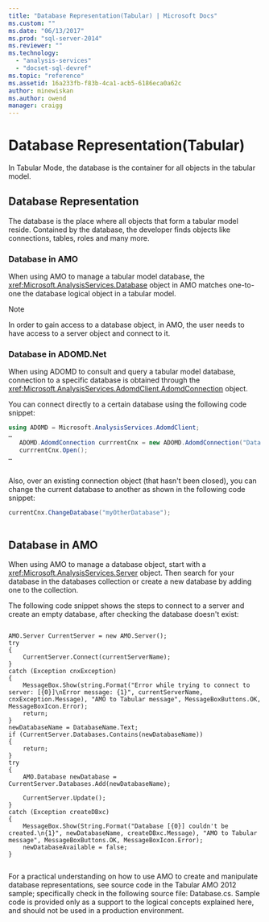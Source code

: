```yaml
---
title: "Database Representation(Tabular) | Microsoft Docs"
ms.custom: ""
ms.date: "06/13/2017"
ms.prod: "sql-server-2014"
ms.reviewer: ""
ms.technology: 
  - "analysis-services"
  - "docset-sql-devref"
ms.topic: "reference"
ms.assetid: 16a233fb-f83b-4ca1-acb5-6186eca0a62c
author: minewiskan
ms.author: owend
manager: craigg
---
```

# Database Representation(Tabular)
  In Tabular Mode, the database is the container for all objects in the tabular model.  
  
## Database Representation  
 The database is the place where all objects that form a tabular model reside. Contained by the database, the developer finds objects like connections, tables, roles and many more.  
  
### Database in AMO  
 When using AMO to manage a tabular model database, the <xref:Microsoft.AnalysisServices.Database> object in AMO matches one-to-one the database logical object in a tabular model.  
  
> [!NOTE]  
>  In order to gain access to a database object, in AMO, the user needs to have access to a server object and connect to it.  
  
### Database in ADOMD.Net  
 When using ADOMD to consult and query a tabular model database, connection to a specific database is obtained through the <xref:Microsoft.AnalysisServices.AdomdClient.AdomdConnection> object.  
  
 You can connect directly to a certain database using the following code snippet:  
  
```csharp  
using ADOMD = Microsoft.AnalysisServices.AdomdClient;  
…  
   ADOMD.AdomdConnection currrentCnx = new ADOMD.AdomdConnection("Data Source=<<server\instance>>;Catalog=<<database>>");  
   currrentCnx.Open();  
…  
  
```  
  
 Also, over an existing connection object (that hasn't been closed), you can change the current database to another as shown in the following code snippet:  
  
```csharp  
currentCnx.ChangeDatabase("myOtherDatabase");  
  
```  
  
## Database in AMO  
 When using AMO to manage a database object, start with a <xref:Microsoft.AnalysisServices.Server> object. Then search for your database in the databases collection or create a new database by adding one to the collection.  
  
 The following code snippet shows the steps to connect to a server and create an empty database, after checking the database doesn't exist:  
  
```  
  
AMO.Server CurrentServer = new AMO.Server();  
try  
{  
    CurrentServer.Connect(currentServerName);  
}  
catch (Exception cnxException)  
{  
    MessageBox.Show(string.Format("Error while trying to connect to server: [{0}]\nError message: {1}", currentServerName, cnxException.Message), "AMO to Tabular message", MessageBoxButtons.OK, MessageBoxIcon.Error);  
    return;  
}  
newDatabaseName = DatabaseName.Text;  
if (CurrentServer.Databases.Contains(newDatabaseName))  
{  
    return;  
}  
try  
{  
    AMO.Database newDatabase = CurrentServer.Databases.Add(newDatabaseName);  
  
    CurrentServer.Update();  
}  
catch (Exception createDBxc)  
{  
    MessageBox.Show(String.Format("Database [{0}] couldn't be created.\n{1}", newDatabaseName, createDBxc.Message), "AMO to Tabular message", MessageBoxButtons.OK, MessageBoxIcon.Error);  
    newDatabaseAvailable = false;  
}  
  
```  
  
 For a practical understanding on how to use AMO to create and manipulate database representations, see source code in the Tabular AMO 2012 sample; specifically check in the following source file: Database.cs. Sample code is provided only as a support to the logical concepts explained here, and should not be used in a production environment.  
  
  
